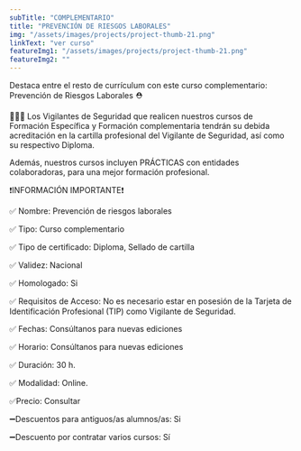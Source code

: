 ```yaml
---
subTitle: "COMPLEMENTARIO" 
title: "PREVENCIÓN DE RIESGOS LABORALES"
img: "/assets/images/projects/project-thumb-21.png"
linkText: "ver curso"
featureImg1: "/assets/images/projects/project-thumb-21.png"
featureImg2: ""
---
```

Destaca entre el resto de currículum con este curso complementario: Prevención de Riesgos Laborales ⛑ 

👮‍♂️👮 Los Vigilantes de Seguridad que realicen nuestros cursos de Formación Específica y Formación complementaria tendrán su debida acreditación en la cartilla profesional del Vigilante de Seguridad, así como su respectivo Diploma. 

Además, nuestros cursos incluyen PRÁCTICAS con entidades colaboradoras, para una mejor formación profesional.

❗️INFORMACIÓN IMPORTANTE❗️

✅ Nombre: Prevención de riesgos laborales

✅ Tipo: Curso complementario

✅ Tipo de certificado: Diploma, Sellado de cartilla

✅ Validez: Nacional

✅ Homologado: Si

✅ Requisitos de Acceso: No es necesario estar en posesión de la Tarjeta de Identificación Profesional (TIP) como Vigilante de Seguridad.

✅ Fechas: Consúltanos para nuevas ediciones

✅ Horario: Consúltanos para nuevas ediciones

✅ Duración: 30 h.

✅ Modalidad: Online.

✅Precio: Consultar

➖Descuentos para antiguos/as alumnos/as: Si

➖Descuento por contratar varios cursos: Sí